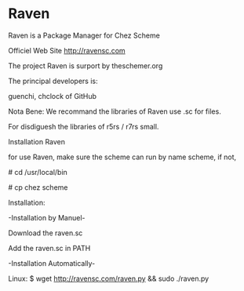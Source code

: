 # Raven
Raven is a Package Manager for Chez Scheme

Officiel Web Site http://ravensc.com

The project Raven is surport by theschemer.org

The principal developers is:

guenchi, chclock of GitHub

Nota Bene: We recommand the libraries of Raven use .sc for files. 

For disdiguesh the libraries of r5rs / r7rs small.


Installation Raven


  for use Raven, make sure the scheme can run by name scheme, if not, 

\# cd /usr/local/bin 

\# cp chez scheme

   Installation:

-Installation by Manuel-

   Download the raven.sc

   Add the raven.sc in PATH

-Installation Automatically-

   Linux: 
   $ wget http://ravensc.com/raven.py && sudo ./raven.py   
